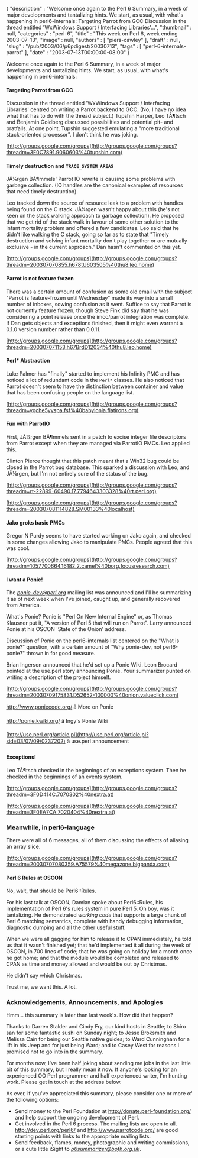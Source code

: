 {
   "description" : "Welcome once again to the Perl 6 Summary, in a week of major developments and tantalizing hints. We start, as usual, with what's happening in perl6-internals: Targeting Parrot from GCC Discussion in the thread entitled 'WxWindows Support / Interfacing Libraries'...",
   "thumbnail" : null,
   "categories" : "perl-6",
   "title" : "This week on Perl 6, week ending 2003-07-13",
   "image" : null,
   "authors" : [
      "piers-cawley"
   ],
   "draft" : null,
   "slug" : "/pub/2003/06/p6pdigest/20030713",
   "tags" : [
      "perl-6-internals-parrot"
   ],
   "date" : "2003-07-13T00:00:00-08:00"
}





Welcome once again to the Perl 6 Summary, in a week of major
developments and tantalizing hints. We start, as usual, with what's
happening in perl6-internals:

#### Targeting Parrot from GCC

Discussion in the thread entitled 'WxWindows Support / Interfacing
Libraries' centred on writing a Parrot backend to GCC. (No, I have no
idea what that has to do with the thread subject.) Tupshin Harper, Leo
TÃ¶tsch and Benjamin Goldberg discussed possibilities and potential pit-
and pratfalls. At one point, Tupshin suggested emulating a "more
traditional stack-oriented processor". I don't think he was joking.

[http://groups.google.com/groups](http://groups.google.com/groups?threadm=3F0C7891.9060603%40tupshin.com)

#### Timely destruction and `TRACE_SYSTEM_AREAS`

JÃ¼rgen BÃ¶mmels' Parrot IO rewrite is causing some problems with garbage
collection. (IO handles are the canonical examples of resources that
need timely destruction).

Leo tracked down the source of resource leak to a problem with handles
being found on the C stack. JÃ¼rgen wasn't happy about this (he's not
keen on the stack walking approach to garbage collection). He proposed
that we get rid of the stack walk in favour of some other solution to
the infant mortality problem and offered a few candidates. Leo said that
he didn't like walking the C stack, going so far as to state that
"Timely destruction and solving infant mortality don't play together or
are mutually exclusive - in the current approach." Dan hasn't commented
on this yet.

[http://groups.google.com/groups](http://groups.google.com/groups?threadm=200307070855.h678tU603505%40thu8.leo.home)

#### Parrot is not feature frozen

There was a certain amount of confusion as some old email with the
subject "Parrot is feature-frozen until Wednesday" made its way into a
small number of inboxes, sowing confusion as it went. Suffice to say
that Parrot is not currently feature frozen, though Steve Fink did say
that he was considering a point release once the imcc/parrot integration
was complete. If Dan gets objects and exceptions finished, then it might
even warrant a 0.1.0 version number rather than 0.0.11.

[http://groups.google.com/groups](http://groups.google.com/groups?threadm=200307071153.h67BrdD12034%40thu8.leo.home)

#### Perl\* Abstraction

Luke Palmer has "finally" started to implement his Infinity PMC and has
noticed a lot of redundant code in the `Perl*` classes. He also noticed
that Parrot doesn't seem to have the distinction between container and
value that has been confusing people on the language list.

[http://groups.google.com/groups](http://groups.google.com/groups?threadm=ygche5yyspa.fsf%40babylonia.flatirons.org)

#### Fun with ParrotIO

First, JÃ¼rgen BÃ¶mmels sent in a patch to excise integer file descriptors
from Parrot except when they are managed via ParrotIO PMCs. Leo applied
this.

Clinton Pierce thought that this patch meant that a Win32 bug could be
closed in the Parrot bug database. This sparked a discussion with Leo,
and JÃ¼rgen, but I'm not entirely sure of the status of the bug.

[http://groups.google.com/groups](http://groups.google.com/groups?threadm=rt-22899-60490.17.7794643303328%40rt.perl.org)

[http://groups.google.com/groups](http://groups.google.com/groups?threadm=200307081114828.SM00133%40localhost)

#### Jako groks basic PMCs

Gregor N Purdy seems to have started working on Jako again, and checked
in some changes allowing Jako to manipulate PMCs. People agreed that
this was cool.

[http://groups.google.com/groups](http://groups.google.com/groups?threadm=1057700664.16182.2.camel%40borg.focusresearch.com)

#### I want a Ponie!

The *<ponie-dev@perl.org>* mailing list was announced and I'll be
summarizing it as of next week when I've joined, caught up, and
generally recovered from America.

What's Ponie? Ponie is "Perl On New Internal Engine" or, as Thomas
Klausner put it, "A version of Perl 5 that will run on Parrot". Larry
announced Ponie at his OSCON 'State of the Onion' address.

Discussion of Ponie on the perl6-internals list centered on the "What is
ponie?" question, with a certain amount of "Why ponie-dev, not
perl6-ponie?" thrown in for good measure.

Brian Ingerson announced that he'd set up a Ponie Wiki. Leon Brocard
pointed at the use.perl story announcing Ponie. Your summarizer punted
on writing a description of the project himself.

[http://groups.google.com/groups](http://groups.google.com/groups?threadm=20030709175831.D52652-100000%40onion.valueclick.com)

<http://www.poniecode.org/> â More on Ponie

<http://ponie.kwiki.org/> â Ingy's Ponie Wiki

[http://use.perl.org/article.pl](http://use.perl.org/article.pl?sid=03/07/09/0237202)
â use.perl announcement

#### Exceptions!

Leo TÃ¶tsch checked in the beginnings of an exceptions system. Then he
checked in the beginnings of an events system.

[http://groups.google.com/groups](http://groups.google.com/groups?threadm=3F0D414C.7070302%40nextra.at)

[http://groups.google.com/groups](http://groups.google.com/groups?threadm=3F0EA7CA.7020404%40nextra.at)

### Meanwhile, in perl6-language

There were all of 6 messages, all of them discussing the effects of
aliasing an array slice.

[http://groups.google.com/groups](http://groups.google.com/groups?threadm=20030707080359.A75579%40megazone.bigpanda.com)

#### Perl 6 Rules at OSCON

No, wait, that should be Perl6::Rules.

For his last talk at OSCON, Damian spoke about Perl6::Rules, his
implementation of Perl 6's rules system in pure Perl 5. Oh boy, was it
tantalizing. He demonstrated *working code* that supports a large chunk
of Perl 6 matching semantics, complete with handy debugging information,
diagnostic dumping and all the other useful stuff.

When we were all gagging for him to release it to CPAN immediately, he
told us that it wasn't finished yet; that he'd implemented it all during
the week of OSCON, in 700 lines of code; that he was going on holiday
for a month once he got home; and that the module would be completed and
released to CPAN as time and money allowed and would be out by
Christmas.

He didn't say which Christmas.

Trust me, we want this. A lot.

### Acknowledgements, Announcements, and Apologies

Hmm... this summary is later than last week's. How did that happen?

Thanks to Darren Stalder and Cindy Fry, our kind hosts in Seattle; to
Shiro san for some fantastic sushi on Sunday night; to Jesse Broksmith
and Melissa Cain for being our Seattle native guides; to Ward Cunningham
for a lift in his Jeep and for just being Ward; and to Casey West for
reasons I promised not to go into in the summary.

For months now, I've been half joking about sending me jobs in the last
little bit of this summary, but I really mean it now. If anyone's
looking for an experienced OO Perl programmer and half experienced
writer, I'm hunting work. Please get in touch at the address below.

As ever, if you've appreciated this summary, please consider one or more
of the following options:

-   Send money to the Perl Foundation at
    <http://donate.perl-foundation.org/> and help support the ongoing
    development of Perl.
-   Get involved in the Perl 6 process. The mailing lists are open to
    all. <http://dev.perl.org/perl6/> and <http://www.parrotcode.org/>
    are good starting points with links to the appropriate mailing
    lists.
-   Send feedback, flames, money, photographic and writing commissions,
    or a cute little iSight to *<p6summarizer@bofh.org.uk>*.


